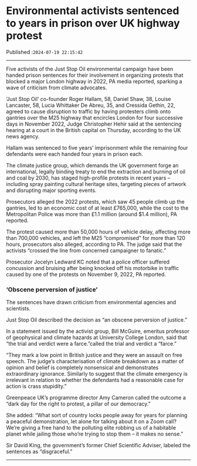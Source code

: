# Environmental activists sentenced to years in prison over UK highway protest

Published :`2024-07-19 22:15:42`

---

Five activists of the Just Stop Oil environmental campaign have been handed prison sentences for their involvement in organizing protests that blocked a major London highway in 2022, PA media reported, sparking a wave of criticism from climate advocates.

‘Just Stop Oil’ co-founder Roger Hallam, 58, Daniel Shaw, 38, Louise Lancaster, 58, Lucia Whittaker De Abreu, 35, and Cressida Gethin, 22, agreed to cause disruption to traffic by having protesters climb onto gantries over the M25 highway that encircles London for four successive days in November 2022, Judge Christopher Hehir said at the sentencing hearing at a court in the British capital on Thursday, according to the UK news agency.

Hallam was sentenced to five years’ imprisonment while the remaining four defendants were each handed four years in prison each.

The climate justice group, which demands the UK government forge an international, legally binding treaty to end the extraction and burning of oil and coal by 2030, has staged high-profile protests in recent years – including spray painting cultural heritage sites, targeting pieces of artwork and disrupting major sporting events.

Prosecutors alleged the 2022 protests, which saw 45 people climb up the gantries, led to an economic cost of at least £765,000, while the cost to the Metropolitan Police was more than £1.1 million (around $1.4 million), PA reported.

The protest caused more than 50,000 hours of vehicle delay, affecting more than 700,000 vehicles, and left the M25 “compromised” for more than 120 hours, prosecutors also alleged, according to PA. The judge said that the activists “crossed the line from concerned campaigner to fanatic.”

Prosecutor Jocelyn Ledward KC noted that a police officer suffered concussion and bruising after being knocked off his motorbike in traffic caused by one of the protests on November 9, 2022, PA reported.

### ‘Obscene perversion of justice’

The sentences have drawn criticism from environmental agencies and scientists.

Just Stop Oil described the decision as “an obscene perversion of justice.”

In a statement issued by the activist group, Bill McGuire, emeritus professor of geophysical and climate hazards at University College London, said that “the trial and verdict were a farce.”called the trial and verdict a “farce.”

“They mark a low point in British justice and they were an assault on free speech. The judge’s characterisation of climate breakdown as a matter of opinion and belief is completely nonsensical and demonstrates extraordinary ignorance. Similarly to suggest that the climate emergency is irrelevant in relation to whether the defendants had a reasonable case for action is crass stupidity.”

Greenpeace UK’s programme director Amy Cameron called the outcome a “dark day for the right to protest, a pillar of our democracy.”

She added: “What sort of country locks people away for years for planning a peaceful demonstration, let alone for talking about it on a Zoom call? We’re giving a free hand to the polluting elite robbing us of a habitable planet while jailing those who’re trying to stop them – it makes no sense.”

Sir David King, the government’s former Chief Scientific Adviser, labeled the sentences as “disgraceful.”

---

